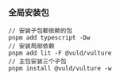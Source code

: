 <!--
 * @Author: sfy
 * @Date: 2022-12-04 21:44:02
 * @LastEditors: sfy
 * @LastEditTime: 2022-12-04 21:51:41
 * @FilePath: /advance/readme.md
 * @Description: update here
-->


### 全局安装包
```
// 安装子包都依赖的包
pnpm add typescript -Dw
// 安装局部依赖
pnpm add lit -F @vuld/vulture
// 主包安装三个子包
pnpm install @vuld/vulture -w
```